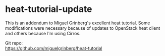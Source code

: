 # heat-tutorial-update
This is an addendum to Miguel Grinberg's excellent heat tutorial.  Some   
modifications were necessary because of updates to OpenStack heat client   
and others because I'm using Cirros.  

Git repo:   
https://github.com/miguelgrinberg/heat-tutorial  




